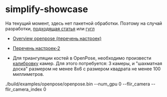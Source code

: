 # simplify-showcase

На текущий момент, здесь нет пакетной обработки. Поэтому на случай разработки, [подходящая статья](https://vladmihalcea.com/scheduled-jobs-best-practices/) или [гугл](https://www.google.com/search?q=batch+processing+best+practices)

* [Overview openpose (перечень настроек)](https://github.com/CMU-Perceptual-Computing-Lab/openpose/blob/master/doc/demo_overview.md)
* [Перечень настроек-2](https://github.com/CMU-Perceptual-Computing-Lab/openpose/blob/master/doc/quick_start.md#maximum-accuracy-configuration)

* Для триангуляции костей в OpenPose, необходимо произвести [калибровку](https://github.com/CMU-Perceptual-Computing-Lab/openpose/blob/master/doc/modules/calibration_module.md) камер. Для этого потребуется: 3 камеры, и "шахматная доска" размером не менее 8х6 с размером квадрата не менее 100 миллиметров.

./build/examples/openpose/openpose.bin --num_gpu 0 --flir_camera --flir_camera_index 0